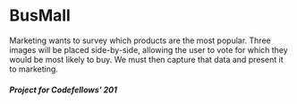 # BusMall

Marketing wants to survey which products are the most popular. Three images will be placed side-by-side, allowing the user to vote for which they would be most likely to buy. We must then capture that data and present it to marketing. 

##### Project for Codefellows' 201
